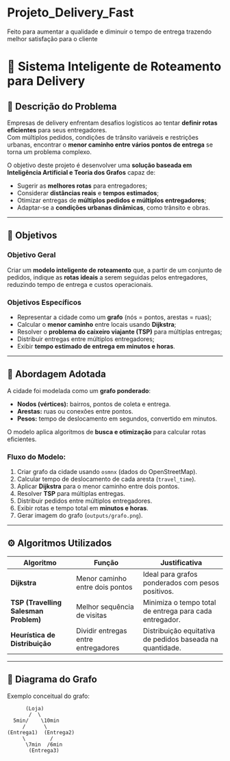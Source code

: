 # Projeto_Delivery_Fast
Feito para aumentar a qualidade e diminuir o tempo de entrega trazendo melhor satisfação para o cliente 
# 🚚 Sistema Inteligente de Roteamento para Delivery

## 📖 Descrição do Problema

Empresas de delivery enfrentam desafios logísticos ao tentar **definir rotas eficientes** para seus entregadores.  
Com múltiplos pedidos, condições de trânsito variáveis e restrições urbanas, encontrar o **menor caminho entre vários pontos de entrega** se torna um problema complexo.

O objetivo deste projeto é desenvolver uma **solução baseada em Inteligência Artificial e Teoria dos Grafos** capaz de:
- Sugerir as **melhores rotas** para entregadores;
- Considerar **distâncias reais** e **tempos estimados**;
- Otimizar entregas de **múltiplos pedidos e múltiplos entregadores**;
- Adaptar-se a **condições urbanas dinâmicas**, como trânsito e obras.

---

## 🎯 Objetivos

### Objetivo Geral
Criar um **modelo inteligente de roteamento** que, a partir de um conjunto de pedidos, indique as **rotas ideais** a serem seguidas pelos entregadores, reduzindo tempo de entrega e custos operacionais.

### Objetivos Específicos
- Representar a cidade como um **grafo** (nós = pontos, arestas = ruas);
- Calcular o **menor caminho** entre locais usando **Dijkstra**;
- Resolver o **problema do caixeiro viajante (TSP)** para múltiplas entregas;
- Distribuir entregas entre múltiplos entregadores;
- Exibir **tempo estimado de entrega em minutos e horas**.

---

## 🧠 Abordagem Adotada

A cidade foi modelada como um **grafo ponderado**:

- **Nodos (vértices):** bairros, pontos de coleta e entrega.  
- **Arestas:** ruas ou conexões entre pontos.  
- **Pesos:** tempo de deslocamento em segundos, convertido em minutos.

O modelo aplica algoritmos de **busca e otimização** para calcular rotas eficientes.

### Fluxo do Modelo:
1. Criar grafo da cidade usando `osmnx` (dados do OpenStreetMap).  
2. Calcular tempo de deslocamento de cada aresta (`travel_time`).  
3. Aplicar **Dijkstra** para o menor caminho entre dois pontos.  
4. Resolver **TSP** para múltiplas entregas.  
5. Distribuir pedidos entre múltiplos entregadores.  
6. Exibir rotas e tempo total em **minutos e horas**.  
7. Gerar imagem do grafo (`outputs/grafo.png`).

---

## ⚙️ Algoritmos Utilizados

| Algoritmo | Função | Justificativa |
|------------|--------|----------------|
| **Dijkstra** | Menor caminho entre dois pontos | Ideal para grafos ponderados com pesos positivos. |
| **TSP (Travelling Salesman Problem)** | Melhor sequência de visitas | Minimiza o tempo total de entrega para cada entregador. |
| **Heurística de Distribuição** | Dividir entregas entre entregadores | Distribuição equitativa de pedidos baseada na quantidade. |

---

## 🧩 Diagrama do Grafo

Exemplo conceitual do grafo:

```text
      (Loja)
       /  \
  5min/    \10min
     /      \
(Entrega1)  (Entrega2)
     \        /
      \7min  /6min
       (Entrega3)

